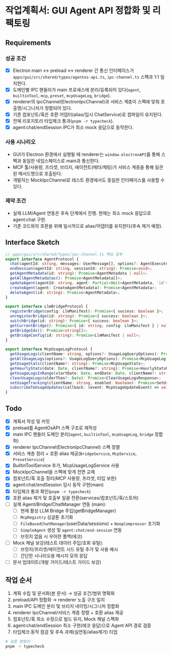 # 작업계획서: GUI Agent API 정합화 및 리팩토링

## Requirements

### 성공 조건

- [x] Electron main ↔ preload ↔ renderer 간 통신 인터페이스가 `apps/gui/src/shared/types/agentos-api.ts`, `ipc-channel.ts` 스펙과 1:1 일치한다.
- [x] 도메인별 IPC 핸들러가 main 프로세스에 분리/등록되어 있다(`agent`, `builtinTool`, `mcp`, `preset`, `mcpUsageLog`, `bridge`).
- [x] renderer의 IpcChannel(ElectronIpcChannel)과 서비스 계층이 스펙에 맞춰 호출명/시그니처가 정렬되어 있다.
- [x] 기존 컴포넌트/훅은 호환 어댑터(alias/임시 ChatService)로 컴파일이 유지된다.
- [x] 전체 리포지토리 타입체크 통과(`pnpm -r typecheck`).
- [x] agent:chat/endSession IPC가 최소 mock 응답으로 동작한다.

### 사용 시나리오

- GUI가 Electron 환경에서 실행될 때 renderer는 `window.electronAPI`를 통해 스펙과 동일한 네임스페이스로 main과 통신한다.
- MCP 툴/사용량, 프리셋, 브리지, 에이전트(메타/채팅)가 서비스 계층을 통해 일관된 메서드명으로 호출된다.
- 개발자는 MockIpcChannel로 테스트 환경에서도 동일한 인터페이스를 사용할 수 있다.

### 제약 조건

- 실제 LLM/Agent 연동은 후속 단계에서 진행. 현재는 최소 mock 응답으로 agent:chat 구현.
- 기존 코드와의 호환을 위해 일시적으로 alias/어댑터를 유지한다(후속 제거 예정).

## Interface Sketch

```typescript
// apps/gui/src/shared/types/ipc-channel.ts 핵심 일부
export interface AgentProtocol {
  chat(agentId: string, messages: UserMessage[], options?: AgentExecuteOptions): Promise<AgentChatResult>;
  endSession(agentId: string, sessionId: string): Promise<void>;
  getAgentMetadata(id: string): Promise<AgentMetadata | null>;
  getAllAgentMetadatas(): Promise<AgentMetadata[]>;
  updateAgent(agentId: string, agent: Partial<Omit<AgentMetadata, 'id'>>): Promise<AgentMetadata>;
  createAgent(agent: CreateAgentMetadata): Promise<AgentMetadata>;
  deleteAgent(id: string): Promise<AgentMetadata>;
}

export interface LlmBridgeProtocol {
  registerBridge(config: LlmManifest): Promise<{ success: boolean }>;
  unregisterBridge(id: string): Promise<{ success: boolean }>;
  switchBridge(id: string): Promise<{ success: boolean }>;
  getCurrentBridge(): Promise<{ id: string; config: LlmManifest } | null>;
  getBridgeIds(): Promise<string[]>;
  getBridgeConfig(id: string): Promise<LlmManifest | null>;
}

export interface McpUsageLogProtocol {
  getUsageLogs(clientName: string, options?: UsageLogQueryOptions): Promise<McpUsageLog[]>;
  getAllUsageLogs(options?: UsageLogQueryOptions): Promise<McpUsageLog[]>;
  getUsageStats(clientName?: string): Promise<McpUsageStats>;
  getHourlyStats(date: Date, clientName?: string): Promise<HourlyStatsResponse>;
  getUsageLogsInRange(startDate: Date, endDate: Date, clientName?: string): Promise<McpUsageLog[]>;
  clearUsageLogs(olderThan?: Date): Promise<ClearUsageLogsResponse>;
  setUsageTracking(clientName: string, enabled: boolean): Promise<SetUsageTrackingResponse>;
  subscribeToUsageUpdates(callback: (event: McpUsageUpdateEvent) => void): Promise<() => void>;
}
```

## Todo

- [x] 계획서 작성 및 커밋
- [x] preload를 AgentOsAPI 스펙 구조로 재작성
- [x] main IPC 핸들러 도메인 분리(`agent`, `builtinTool`, `mcpUsageLog`, `bridge` 정합화)
- [x] renderer IpcChannel(ElectronIpcChannel) 스펙 정렬
- [x] 서비스 계층 정리 + 호환 alias 제공(`BridgeService`, `McpService`, `PresetService`)
- [x] BuiltinToolService 추가, McpUsageLogService 사용
- [x] MockIpcChannel을 스펙에 맞게 전면 교체
- [x] 컴포넌트/훅 호출 정리(MCP 사용량, 프리셋, 타입 보완)
- [x] agent:chat/endSession 임시 동작 구현(main)
- [x] 타입체크 통과 확인(`pnpm -r typecheck`)
- [x] 호환 alias 제거 및 호출부 일괄 전환(services/컴포넌트/훅/스토어)
- [ ] 실제 Agent/Bridge/ChatManager 연동 (main):
  - [ ] 현재 활성 LLM Bridge 주입(getBridgeManager)
  - [ ] `McpRegistry` 싱글톤 초기화
  - [ ] `FileBasedChatManager`(userData/sessions) + `NoopCompressor` 초기화
  - [ ] `SimpleAgent` 생성 및 `agent:chat/end-session` 연동
  - [ ] 브릿지 없음 시 우아한 폴백(에코)
- [ ] Mock 채널 보강(테스트 데이터 주입/조회 유틸):
  - [ ] 브릿지/프리셋/에이전트 시드 유틸 추가 및 사용 예시
  - [ ] 간단한 시나리오용 메시지 모의 응답
- [ ] 문서 업데이트(개발 가이드/테스트 가이드 보강)

## 작업 순서

1. 계획 수립 및 문서화(본 문서) → 성공 조건/범위 명확화
2. preload/API 정합화 → renderer 노출 구조 일치
3. main IPC 도메인 분리 및 브리지 네이밍/시그니처 정합화
4. renderer IpcChannel/서비스 계층 정렬 + 호환 alias 제공
5. 컴포넌트/훅 최소 수정으로 빌드 유지, Mock 채널 스펙화
6. agent:chat/endSession 최소 구현(에코 응답)으로 Agent API 경로 검증
7. 타입체크·동작 점검 및 후속 과제(실연동/alias제거) 티업

```bash
# 검증 명령어
pnpm -r typecheck
```
